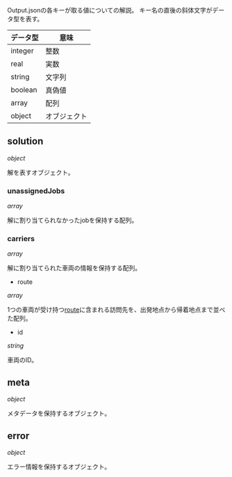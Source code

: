 Output.jsonの各キーが取る値についての解説。
キー名の直後の斜体文字がデータ型を表す。

|データ型|意味|
|---|---|
|integer|整数|
|real|実数|
|string|文字列|
|boolean|真偽値|
|array|配列|
|object|オブジェクト|

## solution

*object*

解を表すオブジェクト。

### unassignedJobs

*array*

解に割り当てられなかったjobを保持する配列。

### carriers

*array*

解に割り当てられた車両の情報を保持する配列。

* route

*array*

1つの車両が受け持つ[route](route.md)に含まれる訪問先を、出発地点から帰着地点まで並べた配列。

* id

*string*

車両のID。

## meta

*object*

メタデータを保持するオブジェクト。

## error

*object*

エラー情報を保持するオブジェクト。

